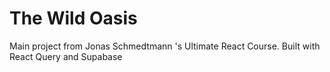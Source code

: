 # The Wild Oasis

Main project from Jonas Schmedtmann 's Ultimate React Course.
Built with React Query and Supabase
